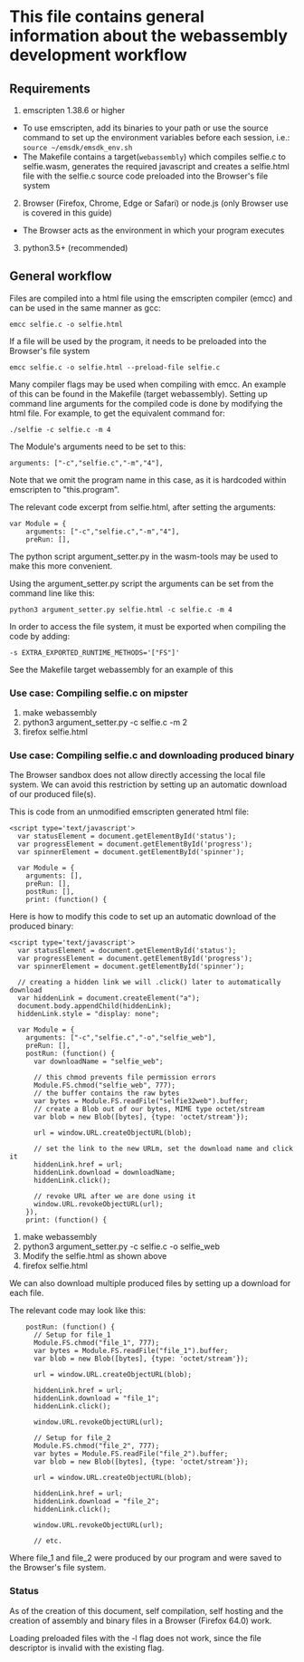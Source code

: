 # This file contains general information about the webassembly development workflow

## Requirements

1. emscripten 1.38.6 or higher
  * To use emscripten, add its binaries to your path or use the source command to set up the environment variables before each session, i.e.:
``source ~/emsdk/emsdk_env.sh``
  * The Makefile contains a target(``webassembly``) which compiles selfie.c to selfie.wasm, generates the required javascript and creates a selfie.html file with the selfie.c source code preloaded into the Browser's file system
2. Browser (Firefox, Chrome, Edge or Safari) or node.js (only Browser use is covered in this guide)
  * The Browser acts as the environment in which your program executes
3. python3.5+ (recommended)

## General workflow

Files are compiled into a html file using the emscripten compiler (emcc) and can be used in the same manner as gcc:
```
emcc selfie.c -o selfie.html
```

If a file will be used by the program, it needs to be preloaded into the Browser's file system

```
emcc selfie.c -o selfie.html --preload-file selfie.c
```

Many compiler flags may be used when compiling with emcc. An example of this can be found in the Makefile (target webassembly).
Setting up command line arguments for the compiled code is done by modifying the html file.
For example, to get the equivalent command for:

```
./selfie -c selfie.c -m 4
```

The Module's arguments need to be set to this:
```
arguments: ["-c","selfie.c","-m","4"],
```
Note that we omit the program name in this case, as it is hardcoded within emscripten to "this.program".

The relevant code excerpt from selfie.html, after setting the arguments:
```
var Module = {
    arguments: ["-c","selfie.c","-m","4"],
    preRun: [],
```

The python script argument_setter.py in the wasm-tools may be used to make this
more convenient.

Using the argument_setter.py script the arguments can be set from the command line like this:
```
python3 argument_setter.py selfie.html -c selfie.c -m 4
```

In order to access the file system, it must be exported when compiling the code by adding:
```
-s EXTRA_EXPORTED_RUNTIME_METHODS='["FS"]'
```
See the Makefile target webassembly for an example of this

### Use case: Compiling selfie.c on mipster
1. make webassembly
2. python3 argument_setter.py -c selfie.c -m 2
3. firefox selfie.html

### Use case: Compiling selfie.c and downloading produced binary

The Browser sandbox does not allow directly accessing the local file system.
We can avoid this restriction by setting up an automatic download of our produced file(s).

This is code from an unmodified emscripten generated html file:
```
<script type='text/javascript'>
  var statusElement = document.getElementById('status');
  var progressElement = document.getElementById('progress');
  var spinnerElement = document.getElementById('spinner');

  var Module = {
    arguments: [],
    preRun: [],
    postRun: [],
    print: (function() {
```
Here is how to modify this code to set up an automatic download of the produced binary:

```
<script type='text/javascript'>
  var statusElement = document.getElementById('status');
  var progressElement = document.getElementById('progress');
  var spinnerElement = document.getElementById('spinner');

  // creating a hidden link we will .click() later to automatically download
  var hiddenLink = document.createElement("a");
  document.body.appendChild(hiddenLink);
  hiddenLink.style = "display: none";

  var Module = {
    arguments: ["-c","selfie.c","-o","selfie_web"],
    preRun: [],
    postRun: (function() {
      var downloadName = "selfie_web";

      // this chmod prevents file permission errors
      Module.FS.chmod("selfie_web", 777);
      // the buffer contains the raw bytes
      var bytes = Module.FS.readFile("selfie32web").buffer;
      // create a Blob out of our bytes, MIME type octet/stream
      var blob = new Blob([bytes], {type: 'octet/stream'});

      url = window.URL.createObjectURL(blob);

      // set the link to the new URLm, set the download name and click it
      hiddenLink.href = url;
      hiddenLink.download = downloadName;
      hiddenLink.click();

      // revoke URL after we are done using it
      window.URL.revokeObjectURL(url);
    }),
    print: (function() {
```

1. make webassembly
2. python3 argument_setter.py -c selfie.c -o selfie_web
3. Modify the selfie.html as shown above
4. firefox selfie.html


We can also download multiple produced files by setting up a download for each file.

The relevant code may look like this:

```
    postRun: (function() {
      // Setup for file_1
      Module.FS.chmod("file_1", 777);
      var bytes = Module.FS.readFile("file_1").buffer;
      var blob = new Blob([bytes], {type: 'octet/stream'});

      url = window.URL.createObjectURL(blob);

      hiddenLink.href = url;
      hiddenLink.download = "file_1";
      hiddenLink.click();

      window.URL.revokeObjectURL(url);

      // Setup for file_2
      Module.FS.chmod("file_2", 777);
      var bytes = Module.FS.readFile("file_2").buffer;
      var blob = new Blob([bytes], {type: 'octet/stream'});

      url = window.URL.createObjectURL(blob);

      hiddenLink.href = url;
      hiddenLink.download = "file_2";
      hiddenLink.click();

      window.URL.revokeObjectURL(url);

      // etc.
```
Where file_1 and file_2 were produced by our program and were saved to the Browser's file system.

### Status
As of the creation of this document, self compilation, self hosting and the creation of assembly and binary files
in a Browser (Firefox 64.0) work.

Loading preloaded files with the -l flag does not work, since the file descriptor is invalid with the existing flag.